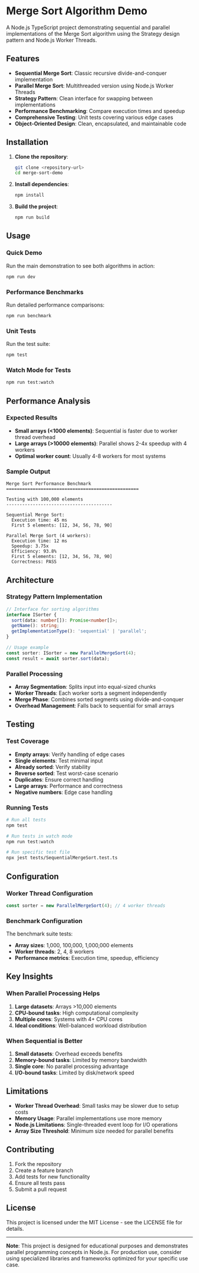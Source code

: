# Merge Sort Algorithm Demo

A Node.js TypeScript project demonstrating sequential and parallel implementations of the Merge Sort algorithm using the Strategy design pattern and Node.js Worker Threads.

## Features

- **Sequential Merge Sort**: Classic recursive divide-and-conquer implementation
- **Parallel Merge Sort**: Multithreaded version using Node.js Worker Threads
- **Strategy Pattern**: Clean interface for swapping between implementations
- **Performance Benchmarking**: Compare execution times and speedup
- **Comprehensive Testing**: Unit tests covering various edge cases
- **Object-Oriented Design**: Clean, encapsulated, and maintainable code


## Installation

1. **Clone the repository**:
   ```bash
   git clone <repository-url>
   cd merge-sort-demo
   ```

2. **Install dependencies**:
   ```bash
   npm install
   ```

3. **Build the project**:
   ```bash
   npm run build
   ```

## Usage

### Quick Demo
Run the main demonstration to see both algorithms in action:
```bash
npm run dev
```

### Performance Benchmarks
Run detailed performance comparisons:
```bash
npm run benchmark
```

### Unit Tests
Run the test suite:
```bash
npm test
```

### Watch Mode for Tests
```bash
npm run test:watch
```

## Performance Analysis

### Expected Results
- **Small arrays (<1000 elements)**: Sequential is faster due to worker thread overhead
- **Large arrays (>10000 elements)**: Parallel shows 2-4x speedup with 4 workers
- **Optimal worker count**: Usually 4-8 workers for most systems

### Sample Output
```
Merge Sort Performance Benchmark
==================================================

Testing with 100,000 elements
----------------------------------------

Sequential Merge Sort:
  Execution time: 45 ms
  First 5 elements: [12, 34, 56, 78, 90]

Parallel Merge Sort (4 workers):
  Execution time: 12 ms
  Speedup: 3.75x
  Efficiency: 93.8%
  First 5 elements: [12, 34, 56, 78, 90]
  Correctness: PASS
```

## Architecture

### Strategy Pattern Implementation
```typescript
// Interface for sorting algorithms
interface ISorter {
  sort(data: number[]): Promise<number[]>;
  getName(): string;
  getImplementationType(): 'sequential' | 'parallel';
}

// Usage example
const sorter: ISorter = new ParallelMergeSort(4);
const result = await sorter.sort(data);
```

### Parallel Processing
- **Array Segmentation**: Splits input into equal-sized chunks
- **Worker Threads**: Each worker sorts a segment independently
- **Merge Phase**: Combines sorted segments using divide-and-conquer
- **Overhead Management**: Falls back to sequential for small arrays

## Testing

### Test Coverage
- **Empty arrays**: Verify handling of edge cases
- **Single elements**: Test minimal input
- **Already sorted**: Verify stability
- **Reverse sorted**: Test worst-case scenario
- **Duplicates**: Ensure correct handling
- **Large arrays**: Performance and correctness
- **Negative numbers**: Edge case handling

### Running Tests
```bash
# Run all tests
npm test

# Run tests in watch mode
npm run test:watch

# Run specific test file
npx jest tests/SequentialMergeSort.test.ts
```

## Configuration

### Worker Thread Configuration
```typescript
const sorter = new ParallelMergeSort(4); // 4 worker threads
```

### Benchmark Configuration
The benchmark suite tests:
- **Array sizes**: 1,000, 100,000, 1,000,000 elements
- **Worker threads**: 2, 4, 8 workers
- **Performance metrics**: Execution time, speedup, efficiency

## Key Insights

### When Parallel Processing Helps
1. **Large datasets**: Arrays >10,000 elements
2. **CPU-bound tasks**: High computational complexity
3. **Multiple cores**: Systems with 4+ CPU cores
4. **Ideal conditions**: Well-balanced workload distribution

### When Sequential is Better
1. **Small datasets**: Overhead exceeds benefits
2. **Memory-bound tasks**: Limited by memory bandwidth
3. **Single core**: No parallel processing advantage
4. **I/O-bound tasks**: Limited by disk/network speed

## Limitations

- **Worker Thread Overhead**: Small tasks may be slower due to setup costs
- **Memory Usage**: Parallel implementations use more memory
- **Node.js Limitations**: Single-threaded event loop for I/O operations
- **Array Size Threshold**: Minimum size needed for parallel benefits

## Contributing

1. Fork the repository
2. Create a feature branch
3. Add tests for new functionality
4. Ensure all tests pass
5. Submit a pull request

## License

This project is licensed under the MIT License - see the LICENSE file for details.

---

**Note**: This project is designed for educational purposes and demonstrates parallel programming concepts in Node.js. For production use, consider using specialized libraries and frameworks optimized for your specific use case. 
